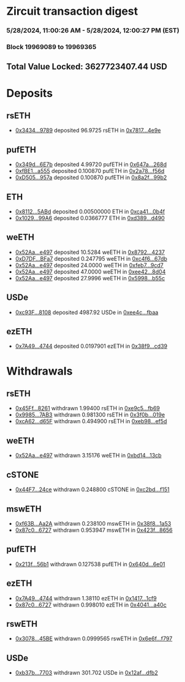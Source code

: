 # Zircuit transaction digest
### 5/28/2024, 11:00:26 AM - 5/28/2024, 12:00:27 PM (EST)
### Block 19969089 to 19969365

## Total Value Locked: 3627723407.44 USD

# Deposits
## rsETH
- [0x3434...9789](https://etherscan.io/address/0x34349c5569e7B846c3558961552D2202760A9789) deposited 96.9725 rsETH in [0x7817...4e9e](https://etherscan.io/tx/0x34349c5569e7B846c3558961552D2202760A9789)
## pufETH
- [0x349d...6E7b](https://etherscan.io/address/0x349dF0e0E1521283b8cc4df34bb8aBC3B3026E7b) deposited 4.99720 pufETH in [0x647a...268d](https://etherscan.io/tx/0x349dF0e0E1521283b8cc4df34bb8aBC3B3026E7b)
- [0xfBE1...a555](https://etherscan.io/address/0xfBE186996d8fB7bf6e78dF783c961F0C4440a555) deposited 0.100870 pufETH in [0x2a78...f56d](https://etherscan.io/tx/0xfBE186996d8fB7bf6e78dF783c961F0C4440a555)
- [0xD505...957a](https://etherscan.io/address/0xD505d9978AffA3EbDBcbc4e99E5505f682E5957a) deposited 0.100870 pufETH in [0x8a2f...99b2](https://etherscan.io/tx/0xD505d9978AffA3EbDBcbc4e99E5505f682E5957a)
## ETH
- [0x8112...5ABd](https://etherscan.io/address/0x8112922e9D267B8F9B5e57Cf900cB0112EA05ABd) deposited 0.00500000 ETH in [0xca41...0b4f](https://etherscan.io/tx/0x8112922e9D267B8F9B5e57Cf900cB0112EA05ABd)
- [0x1029...99A6](https://etherscan.io/address/0x1029Cc5980b2adFeb2Dc2e1923c2C3ff173299A6) deposited 0.0366777 ETH in [0xd389...d490](https://etherscan.io/tx/0x1029Cc5980b2adFeb2Dc2e1923c2C3ff173299A6)
## weETH
- [0x52Aa...e497](https://etherscan.io/address/0x52Aa899454998Be5b000Ad077a46Bbe360F4e497) deposited 10.5284 weETH in [0x8792...4237](https://etherscan.io/tx/0x52Aa899454998Be5b000Ad077a46Bbe360F4e497)
- [0xD7DF...BFa7](https://etherscan.io/address/0xD7DF7E085214743530afF339aFC420c7c720BFa7) deposited 0.247795 weETH in [0xc4f6...67db](https://etherscan.io/tx/0xD7DF7E085214743530afF339aFC420c7c720BFa7)
- [0x52Aa...e497](https://etherscan.io/address/0x52Aa899454998Be5b000Ad077a46Bbe360F4e497) deposited 24.0000 weETH in [0xfeb7...9cd7](https://etherscan.io/tx/0x52Aa899454998Be5b000Ad077a46Bbe360F4e497)
- [0x52Aa...e497](https://etherscan.io/address/0x52Aa899454998Be5b000Ad077a46Bbe360F4e497) deposited 47.0000 weETH in [0xee42...8d04](https://etherscan.io/tx/0x52Aa899454998Be5b000Ad077a46Bbe360F4e497)
- [0x52Aa...e497](https://etherscan.io/address/0x52Aa899454998Be5b000Ad077a46Bbe360F4e497) deposited 27.9996 weETH in [0x5998...b55c](https://etherscan.io/tx/0x52Aa899454998Be5b000Ad077a46Bbe360F4e497)
## USDe
- [0xc93F...8108](https://etherscan.io/address/0xc93F4A67FdeE0c1459fEA0125B3CD05917e78108) deposited 4987.92 USDe in [0xee4c...fbaa](https://etherscan.io/tx/0xc93F4A67FdeE0c1459fEA0125B3CD05917e78108)
## ezETH
- [0x7A49...4744](https://etherscan.io/address/0x7A493Be5c2ce014cD049Bf178a1ac0Db1B434744) deposited 0.0197901 ezETH in [0x38f9...cd39](https://etherscan.io/tx/0x7A493Be5c2ce014cD049Bf178a1ac0Db1B434744)
# Withdrawals
## rsETH
- [0x45Ff...8261](https://etherscan.io/address/0x45Ff759C40E02F263eF96fA233b8871Ba60d8261) withdrawn 1.99400 rsETH in [0xe9c5...fb69](https://etherscan.io/tx/0x45Ff759C40E02F263eF96fA233b8871Ba60d8261)
- [0x9985...7AB3](https://etherscan.io/address/0x998548620a753F27316D8648bfb804823FFB7AB3) withdrawn 0.981300 rsETH in [0x3f0b...019e](https://etherscan.io/tx/0x998548620a753F27316D8648bfb804823FFB7AB3)
- [0xcA62...d65F](https://etherscan.io/address/0xcA62c2ab01Ac45199676e18dAC01dA90b293d65F) withdrawn 0.494900 rsETH in [0xeb98...ef5d](https://etherscan.io/tx/0xcA62c2ab01Ac45199676e18dAC01dA90b293d65F)
## weETH
- [0x52Aa...e497](https://etherscan.io/address/0x52Aa899454998Be5b000Ad077a46Bbe360F4e497) withdrawn 3.15176 weETH in [0xbd14...13cb](https://etherscan.io/tx/0x52Aa899454998Be5b000Ad077a46Bbe360F4e497)
## cSTONE
- [0x44F7...24ce](https://etherscan.io/address/0x44F7F723059871379Bf8D664F726a0B210aD24ce) withdrawn 0.248800 cSTONE in [0xc2bd...f151](https://etherscan.io/tx/0x44F7F723059871379Bf8D664F726a0B210aD24ce)
## mswETH
- [0xf63B...Aa2A](https://etherscan.io/address/0xf63B8996c168af4e07e73f2A1D2F6dFc23a9Aa2A) withdrawn 0.238100 mswETH in [0x38f8...1a53](https://etherscan.io/tx/0xf63B8996c168af4e07e73f2A1D2F6dFc23a9Aa2A)
- [0x87c0...6727](https://etherscan.io/address/0x87c0ABFAC39DfAdB1A51f3784987cbe05DB46727) withdrawn 0.953947 mswETH in [0x423f...8656](https://etherscan.io/tx/0x87c0ABFAC39DfAdB1A51f3784987cbe05DB46727)
## pufETH
- [0x213f...56b1](https://etherscan.io/address/0x213f9B15a5a2D18b085F38FB1C52561C40F556b1) withdrawn 0.127538 pufETH in [0x640d...6e01](https://etherscan.io/tx/0x213f9B15a5a2D18b085F38FB1C52561C40F556b1)
## ezETH
- [0x7A49...4744](https://etherscan.io/address/0x7A493Be5c2ce014cD049Bf178a1ac0Db1B434744) withdrawn 1.38110 ezETH in [0x1417...1cf9](https://etherscan.io/tx/0x7A493Be5c2ce014cD049Bf178a1ac0Db1B434744)
- [0x87c0...6727](https://etherscan.io/address/0x87c0ABFAC39DfAdB1A51f3784987cbe05DB46727) withdrawn 0.998010 ezETH in [0x4041...a40c](https://etherscan.io/tx/0x87c0ABFAC39DfAdB1A51f3784987cbe05DB46727)
## rswETH
- [0x3078...45BE](https://etherscan.io/address/0x30787C37f869534CF635BC44d2B1Ceb4db3445BE) withdrawn 0.0999565 rswETH in [0x6e6f...f797](https://etherscan.io/tx/0x30787C37f869534CF635BC44d2B1Ceb4db3445BE)
## USDe
- [0xb37b...7703](https://etherscan.io/address/0xb37bd44861692E51BF2c6bB0FCa2b8F433aE7703) withdrawn 301.702 USDe in [0x12af...dfb2](https://etherscan.io/tx/0xb37bd44861692E51BF2c6bB0FCa2b8F433aE7703)

